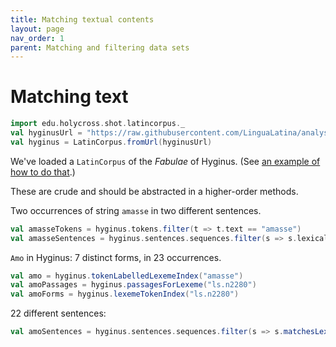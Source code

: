 ```yaml
---
title: Matching textual contents
layout: page
nav_order: 1
parent: Matching and filtering data sets
---
```


# Matching text

```scala mdoc:invisible
import edu.holycross.shot.latincorpus._
val hyginusUrl = "https://raw.githubusercontent.com/LinguaLatina/analysis/master/data/hyginus/hyginus-latc.cex"
val hyginus = LatinCorpus.fromUrl(hyginusUrl)
```

We've loaded a `LatinCorpus` of the *Fabulae* of Hyginus. (See [an example of how to do that](../../datamodels/parsedTokenSequence/).)


These are crude and should be abstracted in a higher-order methods.

Two occurrences of string `amasse` in two different sentences.

```scala mdoc:silent
val amasseTokens = hyginus.tokens.filter(t => t.text == "amasse")
val amasseSentences = hyginus.sentences.sequences.filter(s => s.lexicalText.contains("amasse"))
```


`Amo` in Hyginus: 7 distinct forms, in 23 occurrences.
```scala mdoc:silent
val amo = hyginus.tokenLabelledLexemeIndex("amasse")
val amoPassages = hyginus.passagesForLexeme("ls.n2280")
val amoForms = hyginus.lexemeTokenIndex("ls.n2280")
```

22 different sentences:

```scala mdoc:silent
val amoSentences = hyginus.sentences.sequences.filter(s => s.matchesLexeme("ls.n2280"))
```
